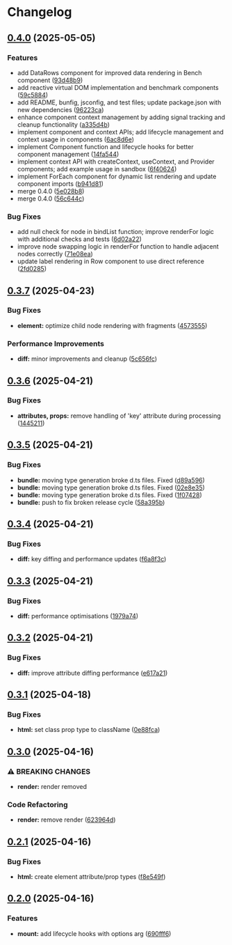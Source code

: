 # Changelog

## [0.4.0](https://github.com/omilli/hellajs/compare/v0.3.7...v0.4.0) (2025-05-05)


### Features

* add DataRows component for improved data rendering in Bench component ([93d48b9](https://github.com/omilli/hellajs/commit/93d48b98d1197bda28c9143b80acd29748b021e4))
* add reactive virtual DOM implementation and benchmark components ([59c5884](https://github.com/omilli/hellajs/commit/59c58845c95a9bb4fc193206ed24403d749c652d))
* add README, bunfig, jsconfig, and test files; update package.json with new dependencies ([96223ca](https://github.com/omilli/hellajs/commit/96223ca6a4b71038704a3b6ff7c1df856128d62d))
* enhance component context management by adding signal tracking and cleanup functionality ([a335d4b](https://github.com/omilli/hellajs/commit/a335d4b231ef19dfb14069b3f0cb943f77a1c0db))
* implement component and context APIs; add lifecycle management and context usage in components ([6ac8d6e](https://github.com/omilli/hellajs/commit/6ac8d6eb1154e7ea337667900a4c381d5dfd202f))
* implement Component function and lifecycle hooks for better component management ([14fa544](https://github.com/omilli/hellajs/commit/14fa544dfb5542a8da4cc056cf215441a31b92fa))
* implement context API with createContext, useContext, and Provider components; add example usage in sandbox ([6f40624](https://github.com/omilli/hellajs/commit/6f40624721ef43d0e7bb18b14e440fd443a2cd0f))
* implement ForEach component for dynamic list rendering and update component imports ([b941d81](https://github.com/omilli/hellajs/commit/b941d8159fb356ce6c723484cf195dffc3ffac5e))
* merge 0.4.0 ([5e028b8](https://github.com/omilli/hellajs/commit/5e028b864ecaf2968ff30ff330a1f1a32629a309))
* merge 0.4.0 ([56c644c](https://github.com/omilli/hellajs/commit/56c644c1978530389f9f0a626ed8494ee43ccb5d))


### Bug Fixes

* add null check for node in bindList function; improve renderFor logic with additional checks and tests ([6d02a22](https://github.com/omilli/hellajs/commit/6d02a22b07d020666c3c0b261dca2a1de0639e71))
* improve node swapping logic in renderFor function to handle adjacent nodes correctly ([71e08ea](https://github.com/omilli/hellajs/commit/71e08ea5846a1acf55a4f4851212d8819c39595b))
* update label rendering in Row component to use direct reference ([2fd0285](https://github.com/omilli/hellajs/commit/2fd02850fc0570c7b83213b717ba34dd8bf4fc65))

## [0.3.7](https://github.com/omilli/hellajs/compare/v0.3.6...v0.3.7) (2025-04-23)


### Bug Fixes

* **element:** optimize child node rendering with fragments ([4573555](https://github.com/omilli/hellajs/commit/4573555d7c8bf90f5907cd173dfd17867c5b7a1a))


### Performance Improvements

* **diff:** minor improvements and cleanup ([5c656fc](https://github.com/omilli/hellajs/commit/5c656fc0ae70fb8c11407384baff2a13f2a34204))

## [0.3.6](https://github.com/omilli/hellajs/compare/v0.3.5...v0.3.6) (2025-04-21)


### Bug Fixes

* **attributes, props:** remove handling of 'key' attribute during processing ([1445211](https://github.com/omilli/hellajs/commit/144521147c5dfe7efa0f211962ead6d1a6562034))

## [0.3.5](https://github.com/omilli/hellajs/compare/v0.3.4...v0.3.5) (2025-04-21)


### Bug Fixes

* **bundle:** moving type generation broke d.ts files. Fixed ([d89a596](https://github.com/omilli/hellajs/commit/d89a5967f6c076cbac8fd33050b20117d462b6a5))
* **bundle:** moving type generation broke d.ts files. Fixed ([02e8e35](https://github.com/omilli/hellajs/commit/02e8e355c7777a04b2fb70bd65fc32aa1a8b563d))
* **bundle:** moving type generation broke d.ts files. Fixed ([1f07428](https://github.com/omilli/hellajs/commit/1f074282ddc6c303a9b110a3baeeed5a945e0877))
* **bundle:** push to fix broken release cycle ([58a395b](https://github.com/omilli/hellajs/commit/58a395b6a3d06df6698060b9100d4c902c484208))

## [0.3.4](https://github.com/omilli/hellajs/compare/v0.3.3...v0.3.4) (2025-04-21)


### Bug Fixes

* **diff:** key diffing and performance updates ([f6a8f3c](https://github.com/omilli/hellajs/commit/f6a8f3c4cab3377be75c97d6bda4549ce3065992))

## [0.3.3](https://github.com/omilli/hellajs/compare/v0.3.2...v0.3.3) (2025-04-21)


### Bug Fixes

* **diff:** performance optimisations ([1979a74](https://github.com/omilli/hellajs/commit/1979a74cef1cc2b912d531b5586e48d20d4342fb))

## [0.3.2](https://github.com/omilli/hellajs/compare/v0.3.1...v0.3.2) (2025-04-21)


### Bug Fixes

* **diff:** improve attribute diffing performance ([e617a21](https://github.com/omilli/hellajs/commit/e617a218cb4df735e85aca6ccf42a20f1f0b8a3c))

## [0.3.1](https://github.com/omilli/hellajs/compare/0.3.0...v0.3.1) (2025-04-18)


### Bug Fixes

* **html:** set class prop type to className ([0e88fca](https://github.com/omilli/hellajs/commit/0e88fca7cc2ad982e229fa237dc778fcca39ce6f))

## [0.3.0](https://github.com/omilli/hellajs/compare/0.2.1...v0.3.0) (2025-04-16)

### ⚠ BREAKING CHANGES

* **render:** render removed

### Code Refactoring

* **render:** remove render ([623964d](https://github.com/omilli/hellajs/commit/623964de5ac660c179441b38b7c8f7fa062f25e7))


## [0.2.1](https://github.com/omilli/hellajs/compare/0.2.0...v0.2.1) (2025-04-16)


### Bug Fixes

* **html:** create element attribute/prop types ([f8e549f](https://github.com/omilli/hellajs/commit/f8e549f40a1fe5ed797fec8272f36b714e8cab17))

## [0.2.0](https://github.com/omilli/hellajs/compare/v0.1.3...v0.2.0) (2025-04-16)


### Features

* **mount:** add lifecycle hooks with options arg ([690fff6](https://github.com/omilli/hellajs/commit/690fff600141bf8f47a20a891ea8cc2a50670be0))

